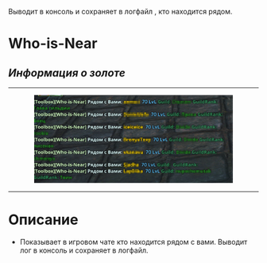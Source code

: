 Выводит в консоль и сохраняет в логфайл , кто находится рядом.

# Who-is-Near 
## _Информация о золоте_
------

<p align="center"><img src="https://raw.githubusercontent.com/war10ckula/who-is-near/main/screen/TERA_zzmnYVxfQ3.png" alt="Your image title" width="400"/>

------
# Описание
- Показывает в игровом чате кто находится рядом с вами. Выводит лог в консоль и сохраняет в логфайл.

